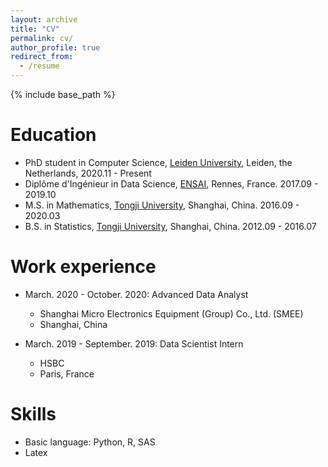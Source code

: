 ```yaml
---
layout: archive
title: "CV"
permalink: cv/
author_profile: true
redirect_from:
  - /resume
---
```


{% include base_path %}

Education
======
* PhD student in Computer Science, [Leiden University](https://www.universiteitleiden.nl/en), Leiden, the Netherlands, 2020.11 - Present
* Diplôme d'Ingénieur in Data Science, [ENSAI](https://ensai.fr/en/), Rennes, France. 2017.09 - 2019.10
* M.S. in Mathematics, [Tongji University](https://en.tongji.edu.cn/p/#/), Shanghai, China. 2016.09 - 2020.03
* B.S. in Statistics, [Tongji University](https://en.tongji.edu.cn/p/#/), Shanghai, China. 2012.09 - 2016.07

Work experience
======
* March. 2020 - October. 2020: Advanced Data Analyst
  * Shanghai Micro Electronics Equipment (Group) Co., Ltd. (SMEE)
  * Shanghai, China

* March. 2019 - September. 2019: Data Scientist Intern
  * HSBC
  * Paris, France
    

Skills
======
* Basic language: Python, R, SAS
* Latex

<!--
Publications
======
  <ul>{% for post in site.publications %}
    {% include archive-single-cv.html %}
  {% endfor %}</ul>
Talks
======
  <ul>{% for post in site.talks %}
    {% include archive-single-talk-cv.html %}
  {% endfor %}</ul>
-->  

<!--
Teaching
======
  <ul>{% for post in site.teaching %}
    {% include archive-single-cv.html %}
  {% endfor %}</ul>
-->

<!--
Service and leadership
======
* Currently signed in to 43 different slack teams
-->

